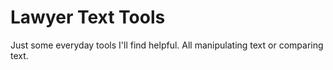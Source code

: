 # Lawyer Text Tools

Just some everyday tools I'll find helpful.  All manipulating text or comparing text.